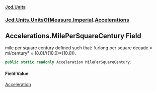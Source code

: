#### [Jcd.Units](index.md 'index')

### [Jcd.Units.UnitsOfMeasure.Imperial](Jcd.Units.UnitsOfMeasure.Imperial.md 'Jcd.Units.UnitsOfMeasure.Imperial').[Accelerations](Accelerations.md 'Jcd.Units.UnitsOfMeasure.Imperial.Accelerations')

## Accelerations.MilePerSquareCentury Field

mile per square century defined such that: furlong per square decade = mi/century² × (8.0)/((10.0)*(10.0)).

```csharp
public static readonly Acceleration MilePerSquareCentury;
```

#### Field Value

[Acceleration](Acceleration.md 'Jcd.Units.UnitTypes.Acceleration')